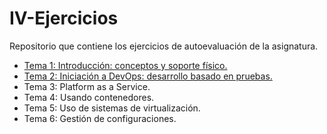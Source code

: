 # IV-Ejercicios
Repositorio que contiene los ejercicios de autoevaluación de la asignatura.

* [Tema 1: Introducción: conceptos y soporte físico.](tema1.md)
* [Tema 2: Iniciación a DevOps: desarrollo basado en pruebas.](tema2.md)
* Tema 3: Platform as a Service.
* Tema 4: Usando contenedores.
* Tema 5: Uso de sistemas de virtualización.
* Tema 6: Gestión de configuraciones.